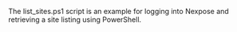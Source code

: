 The list_sites.ps1 script is an example for logging into Nexpose and retrieving a site listing using PowerShell.